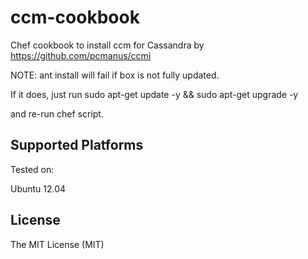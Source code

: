 # ccm-cookbook

Chef cookbook to install ccm for Cassandra by https://github.com/pcmanus/ccmi

NOTE: ant install will fail if box is not fully updated. 

If it does, just run sudo apt-get update -y && sudo apt-get upgrade -y 

and re-run chef script.




## Supported Platforms

Tested on:

Ubuntu 12.04

## License

The MIT License (MIT)



